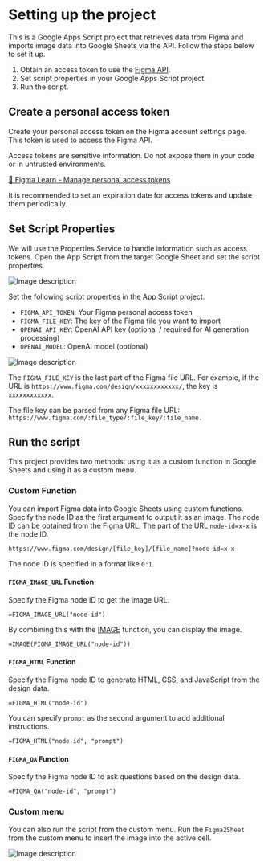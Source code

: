 # Setting up the project
This is a Google Apps Script project that retrieves data from Figma and imports image data into Google Sheets via the API. Follow the steps below to set it up.

1. Obtain an access token to use the [Figma API](https://www.figma.com/developers/api).
2. Set script properties in your Google Apps Script project.
3. Run the script.

## Create a personal access token
Create your personal access token on the Figma account settings page. This token is used to access the Figma API.

Access tokens are sensitive information. Do not expose them in your code or in untrusted environments.

[📖 Figma Learn - Manage personal access tokens](https://help.figma.com/hc/en-us/articles/8085703771159-Manage-personal-access-tokens)

It is recommended to set an expiration date for access tokens and update them periodically.

## Set Script Properties
We will use the Properties Service to handle information such as access tokens. Open the App Script from the target Google Sheet and set the script properties.

![Image description](https://dev-to-uploads.s3.amazonaws.com/uploads/articles/zyhrsgkxi34qgkw8rpxo.png)

Set the following script properties in the App Script project.

- `FIGMA_API_TOKEN`: Your Figma personal access token
- `FIGMA_FILE_KEY`: The key of the Figma file you want to import
- `OPENAI_API_KEY`: OpenAI API key (optional / required for AI generation processing)
- `OPENAI_MODEL`: OpenAI model (optional)

![Image description](https://dev-to-uploads.s3.amazonaws.com/uploads/articles/jgg8v3fazw9pk7jyzqly.png)

The `FIGMA_FILE_KEY` is the last part of the Figma file URL. For example, if the URL is `https://www.figma.com/design/xxxxxxxxxxxx/`, the key is `xxxxxxxxxxxx`.

The file key can be parsed from any Figma file URL:
`https://www.figma.com/:file_type/:file_key/:file_name.`

## Run the script
This project provides two methods: using it as a custom function in Google Sheets and using it as a custom menu.

### Custom Function
You can import Figma data into Google Sheets using custom functions. Specify the node ID as the first argument to output it as an image. The node ID can be obtained from the Figma URL. The part of the URL `node-id=x-x` is the node ID.

`https://www.figma.com/design/[file_key]/[file_name]?node-id=x-x`

The node ID is specified in a format like `0:1`.

#### `FIGMA_IMAGE_URL` Function
Specify the Figma node ID to get the image URL.

```
=FIGMA_IMAGE_URL("node-id")
```

By combining this with the [IMAGE](https://support.google.com/docs/answer/3093333) function, you can display the image.

```
=IMAGE(FIGMA_IMAGE_URL("node-id"))
```

#### `FIGMA_HTML` Function
Specify the Figma node ID to generate HTML, CSS, and JavaScript from the design data.

```
=FIGMA_HTML("node-id")
```

You can specify `prompt` as the second argument to add additional instructions.

```
=FIGMA_HTML("node-id", "prompt")
```

#### `FIGMA_QA` Function
Specify the Figma node ID to ask questions based on the design data.

```
=FIGMA_QA("node-id", "prompt")
```

### Custom menu
You can also run the script from the custom menu. Run the `Figma2Sheet` from the custom menu to insert the image into the active cell.

![Image description](https://dev-to-uploads.s3.amazonaws.com/uploads/articles/aq3yjozs802nevlgqiok.png)

